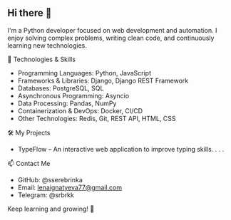 ## Hi there 👋

I'm a Python developer focused on web development and automation. I enjoy solving complex problems, writing clean code, and continuously learning new technologies.

🚀 Technologies & Skills
- Programming Languages: Python, JavaScript
- Frameworks & Libraries: Django, Django REST Framework
- Databases: PostgreSQL, SQL
- Asynchronous Programming: Asyncio
- Data Processing: Pandas, NumPy
- Containerization & DevOps: Docker, CI/CD
- Other Technologies: Redis, Git, REST API, HTML, CSS

🛠 My Projects
- TypeFlow – An interactive web application to improve typing skills.
. . .
  
📫 Contact Me
- GitHub: @sserebrinka  
- Email: lenaignatyeva77@gmail.com  
- Telegram: @srbrkk  

Keep learning and growing! 🌱
